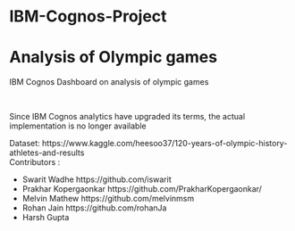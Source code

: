 # IBM-Cognos-Project
<h1> Analysis of Olympic games </h1>
<p> IBM Cognos Dashboard on analysis of olympic games </p> <br>

<p> Since IBM Cognos analytics have upgraded its terms, the actual implementation is no longer available <br>
<p> Dataset: https://www.kaggle.com/heesoo37/120-years-of-olympic-history-athletes-and-results </br>
Contributors : 
<ul>
  <li> Swarit Wadhe https://github.com/iswarit </li>
  <li> Prakhar Kopergaonkar https://github.com/PrakharKopergaonkar/ </li>
  <li> Melvin Mathew https://github.com/melvinmsm </li>
  <li> Rohan Jain https://github.com/rohanJa </li>
  <li> Harsh Gupta </li>
 </li>
</p>